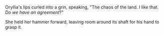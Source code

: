 Oryllia's lips curled into a grin, speaking, "The chaos of the land. I like that. *Do we have an agreement*?"

She held her hammer forward, leaving room around its shaft for his hand to grasp it.